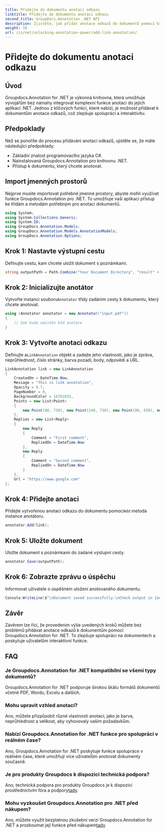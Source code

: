 ```yaml
---
title: Přidejte do dokumentu anotaci odkazu
linktitle: Přidejte do dokumentu anotaci odkazu
second_title: GroupDocs.Annotation .NET API
description: Zjistěte, jak přidat anotace odkazů do dokumentů pomocí Groupdocs.Annotation pro .NET. Vylepšete spolupráci a interaktivitu bez námahy.
weight: 16
url: /cs/net/unlocking-annotation-power/add-link-annotation/
---
```


# Přidejte do dokumentu anotaci odkazu

## Úvod
Groupdocs.Annotation for .NET je výkonná knihovna, která umožňuje vývojářům bez námahy integrovat komplexní funkce anotací do jejich aplikací .NET. Jednou z klíčových funkcí, které nabízí, je možnost přidávat k dokumentům anotace odkazů, což zlepšuje spolupráci a interaktivitu.
## Předpoklady
Než se ponoříte do procesu přidávání anotací odkazů, ujistěte se, že máte následující předpoklady:
- Základní znalost programovacího jazyka C#.
- Nainstalovaná Groupdocs.Annotation pro knihovnu .NET.
- Přístup k dokumentu, který chcete anotovat.

## Import jmenných prostorů
Nejprve musíte importovat potřebné jmenné prostory, abyste mohli využívat funkce Groupdocs.Annotation pro .NET. To umožňuje vaší aplikaci přístup ke třídám a metodám potřebným pro anotaci dokumentů.
```csharp
using System;
using System.Collections.Generic;
using System.IO;
using GroupDocs.Annotation.Models;
using GroupDocs.Annotation.Models.AnnotationModels;
using GroupDocs.Annotation.Options;
```
## Krok 1: Nastavte výstupní cestu
Definujte cestu, kam chcete uložit dokument s poznámkami.
```csharp
string outputPath = Path.Combine("Your Document Directory", "result" + Path.GetExtension("input.pdf"));
```
## Krok 2: Inicializujte anotátor
 Vytvořte instanci souboru`Annotator` třídy zadáním cesty k dokumentu, který chcete anotovat.
```csharp
using (Annotator annotator = new Annotator("input.pdf"))
{
    // Sem bude umístěn kód anotace
}
```
## Krok 3: Vytvořte anotaci odkazu
 Definujte a`LinkAnnotation` objekt a zadejte jeho vlastnosti, jako je zpráva, neprůhlednost, číslo stránky, barva pozadí, body, odpovědi a URL.
```csharp
LinkAnnotation link = new LinkAnnotation
{
    CreatedOn = DateTime.Now,
    Message = "This is link annotation",
    Opacity = 0.7,
    PageNumber = 0,
    BackgroundColor = 16761035,
    Points = new List<Point>
    {
        new Point(80, 730), new Point(240, 730), new Point(80, 650), new Point(240, 650)
    },
    Replies = new List<Reply>
    {
        new Reply
        {
            Comment = "First comment",
            RepliedOn = DateTime.Now
        },
        new Reply
        {
            Comment = "Second comment",
            RepliedOn = DateTime.Now
        }
    },
    Url = "https://www.google.com"
};
```
## Krok 4: Přidejte anotaci
 Přidejte vytvořenou anotaci odkazu do dokumentu pomocí`Add` metoda instance anotátoru.
```csharp
annotator.Add(link);
```
## Krok 5: Uložte dokument
Uložte dokument s poznámkami do zadané výstupní cesty.
```csharp
annotator.Save(outputPath);
```
## Krok 6: Zobrazte zprávu o úspěchu
Informovat uživatele o úspěšném uložení anotovaného dokumentu.
```csharp
Console.WriteLine($"\nDocument saved successfully.\nCheck output in {outputPath}.");
```

## Závěr
Závěrem lze říci, že provedením výše uvedených kroků můžete bez problémů přidávat anotace odkazů k dokumentům pomocí Groupdocs.Annotation for .NET. To zlepšuje spolupráci na dokumentech a poskytuje uživatelům interaktivní funkce.
## FAQ
### Je Groupdocs.Annotation for .NET kompatibilní se všemi typy dokumentů?
Groupdocs.Annotation for .NET podporuje širokou škálu formátů dokumentů včetně PDF, Wordu, Excelu a dalších.
### Mohu upravit vzhled anotací?
Ano, můžete přizpůsobit různé vlastnosti anotací, jako je barva, neprůhlednost a velikost, aby vyhovovaly vašim požadavkům.
### Nabízí Groupdocs.Annotation for .NET funkce pro spolupráci v reálném čase?
Ano, Groupdocs.Annotation for .NET poskytuje funkce spolupráce v reálném čase, které umožňují více uživatelům anotovat dokumenty současně.
### Je pro produkty Groupdocs k dispozici technická podpora?
 Ano, technická podpora pro produkty Groupdocs je k dispozici prostřednictvím fóra a podpory[tady](https://forum.groupdocs.com/c/annotation/10).
### Mohu vyzkoušet Groupdocs.Annotation pro .NET před nákupem?
Ano, můžete využít bezplatnou zkušební verzi Groupdocs.Annotation for .NET a prozkoumat její funkce před nákupem[tady](https://purchase.groupdocs.com/temporary-license/).